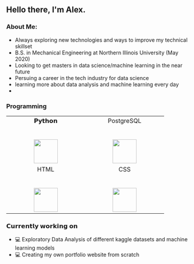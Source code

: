 <h2> Hello there, I'm Alex. </h2>

<h3> About Me: </h3>

- Always exploring new technologies and ways to improve my technical skillset
- B.S. in Mechanical Engineering at Northern Illinois University (May 2020)
- Looking to get masters in data science/machine learning in the near future
- Persuing a career in the tech industry for data science
- learning more about data analysis and machine learning every day
- 

<h3> Programming </h3>

<table>
  <tbody>
    <tr valign="top">
      <td width="25%" align="center">
        <span>𝗣𝘆𝘁𝗵𝗼𝗻</span><br><br><br>
        <img height="64px" src="https://cdn.svgporn.com/logos/python.svg">
      </td>
      <td width="25%" align="center">
        <span>PostgreSQL</span><br><br><br>
        <img height="64px" src="https://cdn.svgporn.com/logos/postgresql.svg">
      </td>
    </tr>
    <tr valign="top">
      <td width="25%" align="center">
        <span>HTML</span><br><br><br>
        <img height="64px" src="https://cdn.svgporn.com/logos/html-5.svg">
      </td>
      <td width="25%" align="center">
        <span>CSS</span><br><br><br>
        <img height="64px" src="https://cdn.svgporn.com/logos/css-3.svg">
    </tr>
  </tbody>
</table>

<h3> 𝗖𝘂𝗿𝗿𝗲𝗻𝘁𝗹𝘆 𝘄𝗼𝗿𝗸𝗶𝗻𝗴 𝗼𝗻 </h3>

- 💻 Exploratory Data Analysis of different kaggle datasets and machine learning models
- 💻 Creating my own portfolio website from scratch

